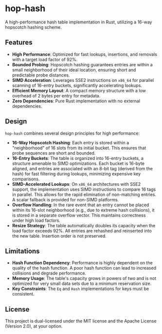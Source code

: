 # hop-hash

A high-performance hash table implementation in Rust, utilizing a 16-way hopscotch hashing scheme.

## Features

- **High Performance**: Optimized for fast lookups, insertions, and removals with a target load
  factor of 92%.
- **Bounded Probing**: Hopscotch hashing guarantees entries are within a small neighborhood of their
  ideal location, ensuring short and predictable probe distances.
- **SIMD Acceleration**: Leverages SSE2 instructions on `x86_64` for parallel scanning of 16-entry
  buckets, significantly accelerating lookups.
- **Efficient Memory Layout**: A compact memory structure with a low overhead of 2 bytes per entry
  for metadata.
- **Zero Dependencies**: Pure Rust implementation with no external dependencies.

## Design

`hop-hash` combines several design principles for high performance:

- **16-Way Hopscotch Hashing**: Each entry is stored within a "neighborhood" of 16 slots from its
  initial bucket. This ensures that probe sequences are short and bounded.
- **16-Entry Buckets**: The table is organized into 16-entry buckets, a structure amenable to SIMD
  optimizations. Each bucket is 16-byte aligned, and entries are associated with an 8-bit tag
  (derived from the hash) for fast filtering during lookups, minimizing expensive key comparisons.
- **SIMD-Accelerated Lookups**: On `x86_64` architectures with SSE2 support, the implementation uses
  SIMD instructions to compare 16 tags in parallel. This allows for the rapid elimination of
  non-matching entries. A scalar fallback is provided for non-SIMD platforms.
- **Overflow Handling**: In the rare event that an entry cannot be placed within its 16-slot
  neighborhood (e.g., due to extreme hash collisions), it is stored in a separate overflow vector.
  This maintains correctness under high load factors.
- **Resize Strategy**: The table automatically doubles its capacity when the load factor exceeds
  92%. All entries are rehashed and reinserted into the new table. Insertion order is not preserved.

## Limitations

- **Hash Function Dependency**: Performance is highly dependent on the quality of the hash function.
  A poor hash function can lead to increased collisions and degrade performance.
- **Memory Usage**: The table's capacity grows in powers of two and is not optimized for very small
  data sets due to a minimum reservation size.
- **Key Constraints**: The `Eq` and `Hash` implementations for keys must be consistent.

## License

This project is dual-licensed under the MIT license and the Apache License (Version 2.0), at your option.